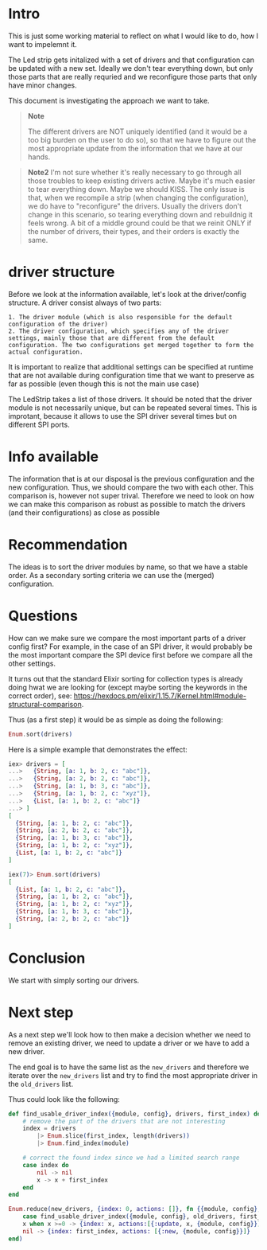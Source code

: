 <!--
Copyright 2024, Matthias Reik <fledex@reik.org>

SPDX-License-Identifier: Apache-2.0
-->
# Intro
This is just some working material to reflect on what I would like to do, how I want to impelemnt it.

The Led strip gets initalized with a set of drivers and that configuration can be updated with a new set.
Ideally we don't tear everything down, but only those parts that are really requried and we reconfigure those parts that only have minor changes.

This document is investigating the approach we want to take.

> **Note**
> 
> The different drivers are NOT uniquely identified (and it would be a too big burden on
> the user to do so), so that we have to figure out the most appropriate update from the
> information that we have at our hands.

> **Note2**
> I'm not sure whether it's really necessary to go through all those troubles to keep
> existing drivers active. Maybe it's much easier to tear everything down. Maybe we should
> KISS. The only issue is that, when we recompile a strip (when changing the
> configuration), we do have to "reconfigure" the drivers.
> Usually the drivers don't change in this scenario, so tearing everything down and
> rebuildnig it feels wrong.
> A bit of a middle ground could be that we reinit ONLY if the number of drivers, their
> types, and their orders is exactly the same.

# driver structure
Before we look at the information available, let's look at the driver/config structure.
A driver consist always of two parts:

    1. The driver module (which is also responsible for the default configuration of the driver)
    2. The driver configuration, which specifies any of the driver settings, mainly those that are different from the default configuration. The two configurations get merged together to form the actual configuration. 

It is important to realize that additional settings can be specified at runtime that are not available during configuration time that we want to preserve as far as possible (even though this is not the main use case)

The LedStrip takes a list of those drivers. It should be noted that the driver module is not necessarily unique, but can be repeated several times. This is improtant, because it allows to use the SPI driver several times but on different SPI ports.

# Info available
The information that is at our disposal is the previous configuration and the new configuration. Thus, we should compare the two with each other. This comparison is, however not super trival. Therefore we need to look on how we can make this comparison as robust as possible to match the drivers (and their configurations) as close as possible

# Recommendation
The ideas is to sort the driver modules by name, so that we have a stable order.
As a secondary sorting criteria we can use the (merged) configuration.

# Questions
How can we make sure we compare the most important parts of a driver config first? For example, in the case of an SPI driver, it would probably be the most important compare the SPI device first before we compare all the other settings.

It turns out that the standard Elixir sorting for collection types is already doing hwat we are looking for (except maybe sorting the keywords in the correct order), see:
https://hexdocs.pm/elixir/1.15.7/Kernel.html#module-structural-comparison. 

Thus (as a first step) it would be as simple as doing the following:

```elixir
Enum.sort(drivers)
```

Here is a simple example that demonstrates the effect:

```elixir
iex> drivers = [
...>   {String, [a: 1, b: 2, c: "abc"]},
...>   {String, [a: 2, b: 2, c: "abc"]},
...>   {String, [a: 1, b: 3, c: "abc"]},
...>   {String, [a: 1, b: 2, c: "xyz"]},
...>   {List, [a: 1, b: 2, c: "abc"]}
...> ]
[
  {String, [a: 1, b: 2, c: "abc"]},
  {String, [a: 2, b: 2, c: "abc"]},
  {String, [a: 1, b: 3, c: "abc"]},
  {String, [a: 1, b: 2, c: "xyz"]},
  {List, [a: 1, b: 2, c: "abc"]}
]

iex(7)> Enum.sort(drivers)
[
  {List, [a: 1, b: 2, c: "abc"]},
  {String, [a: 1, b: 2, c: "abc"]},
  {String, [a: 1, b: 2, c: "xyz"]},
  {String, [a: 1, b: 3, c: "abc"]},
  {String, [a: 2, b: 2, c: "abc"]}
]
```

# Conclusion
We start with simply sorting our drivers. 

# Next step
As a next step we'll look how to then make a decision whether we need to remove an existing  driver, we need to update a driver or we have to add a new driver.

The end goal is to have the same list as the `new_drivers` and therefore we iterate over the `new_drivers` list and try to find the most appropriate driver in the `old_drivers` list.

Thus could look like the following:
```elixir
def find_usable_driver_index({module, config}, drivers, first_index) do
    # remove the part of the drivers that are not interesting
    index = drivers
        |> Enum.slice(first_index, length(drivers))
        |> Enum.find_index(module)

    # correct the found index since we had a limited search range
    case index do
        nil -> nil
        x -> x + first_index
    end
end

Enum.reduce(new_drivers, {index: 0, actions: []}, fn {{module, config}, {index: first_index, actions: actions} = acc}) ->
    case find_usable_driver_index({module, config}, old_drivers, first_index) do
    x when x >=0 -> {index: x, actions:[{:update, x, {module, config}}]}
    nil -> {index: first_index, actions: [{:new, {module, config}}]}
end)
```